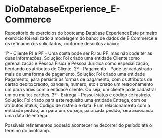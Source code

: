# DioDatabaseExperience_E-Commerce
Repositório de exercicios do bootcamp Database Experience
Este primeiro exercicio foi realizado a modelagem do banco de dados de E-Commerce e os refinamentos solicitados, conforme descritos abaixo:

1º - Cliente PJ e PF - Uma conta pode ser PJ ou PF, mas não pode ter as duas informações.
Solução: Foi criado uma entidade Cliente como gerenalização e Pessoa Fisica e Pessoa Juridica como especialização, herdando os atributos de Cliente.
2º - Pagamento - Pode ter cadastrado mais de uma forma de pagamento.
Solução: Foi criado uma entidade Pagamento, para persistir as formas de pagamento, com os atributos de cartão débito/crédito, bandeira, numero, etc
e criado um relacionamento um para varios com a entidade cliente. Ou seja, um cliente pode cadastrar um ou muitos cartões.
3º - Entrega – Possui status e código de rastreio.
Solução: Foi criado para este requisito uma entidade Entrega, com os atributos Status, Codigo de rastreio e data. E um relacionamento com a entidade 
pedido, um para um, ou seja, para cada pedido, será associado uma data de entrega.

Possiveis refinamentos poderão acontecer no decorrer do período até o termino do bootcamp.
